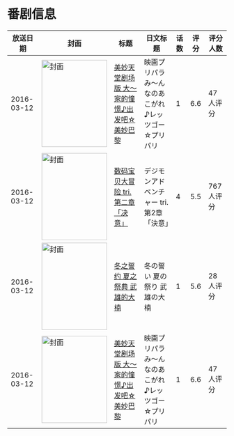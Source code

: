 # 番剧信息

|放送日期|封面|标题|日文标题|话数|评分|评分人数|
|---|---|---|---|---|---|---|
|2016-03-12|<img src="https://lain.bgm.tv/pic/cover/c/1b/07/161449_c6zow.jpg" alt="封面" style="width:150px;height:200px;object-fit:cover;">|[美妙天堂剧场版 大～家的憧憬♪出发吧☆美妙巴黎](https://bangumi.tv/subject/161449)|映画プリパラ み～んなのあこがれ♪レッツゴー☆プリパリ|1|6.6|47人评分|
|2016-03-12|<img src="https://lain.bgm.tv/pic/cover/c/a6/bc/156734_HJ6ff.jpg" alt="封面" style="width:150px;height:200px;object-fit:cover;">|[数码宝贝大冒险 tri. 第二章「决意」](https://bangumi.tv/subject/156734)|デジモンアドベンチャー tri. 第2章「決意」|4|5.5|767人评分|
|2016-03-12|<img src="https://lain.bgm.tv/pic/cover/c/d5/4a/166179_RpX4X.jpg" alt="封面" style="width:150px;height:200px;object-fit:cover;">|[冬之誓约 夏之祭典 武雄的大楠](https://bangumi.tv/subject/166179)|冬の誓い 夏の祭り 武雄の大楠|1|5.6|28人评分|
|2016-03-12|<img src="https://lain.bgm.tv/pic/cover/c/1b/07/161449_c6zow.jpg" alt="封面" style="width:150px;height:200px;object-fit:cover;">|[美妙天堂剧场版 大～家的憧憬♪出发吧☆美妙巴黎](https://bangumi.tv/subject/161449)|映画プリパラ み～んなのあこがれ♪レッツゴー☆プリパリ|1|6.6|47人评分|
